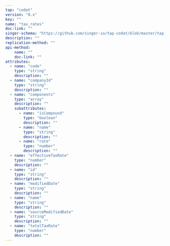 ```yaml
---
tap: "codat"
version: "0.x"
key: ""
name: "tax_rates"
doc-link: ""
singer-schema: "https://github.com/singer-io/tap-codat/blob/master/tap_codat/schemas/tax_rates.json"
description: ""
replication-method: ""
api-method:
    name: ""
    doc-link: ""
attributes:
  - name: "code"
    type: "string"
    description: ""
  - name: "companyId"
    type: "string"
    description: ""
  - name: "components"
    type: "array"
    description: ""
    subattributes:
      - name: "isCompound"
        type: "boolean"
        description: ""
      - name: "name"
        type: "string"
        description: ""
      - name: "rate"
        type: "number"
        description: ""
  - name: "effectiveTaxRate"
    type: "number"
    description: ""
  - name: "id"
    type: "string"
    description: ""
  - name: "modifiedDate"
    type: "string"
    description: ""
  - name: "name"
    type: "string"
    description: ""
  - name: "sourceModifiedDate"
    type: "string"
    description: ""
  - name: "totalTaxRate"
    type: "number"
    description: ""
---
```

